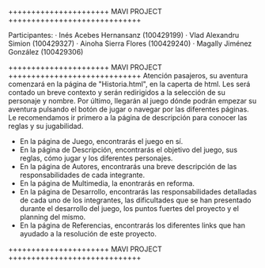 ++++++++++++++++++++++ MAVI PROJECT +++++++++++++++++++++++++++++

Participantes:
 · Inés Acebes Hernansanz (100429199)
 · Vlad Alexandru Simion (100429327)
 · Ainoha Sierra Flores (100429240)
 · Magally Jiménez González (100429306)
 
++++++++++++++++++++++ MAVI PROJECT +++++++++++++++++++++++++++++
Atención pasajeros, su aventura comenzará en la página de "Historia.html", en la caperta de html. Les será contado un breve contexto y serán redirigidos a
la selección de su personaje y nombre. Por último, llegarán al juego dónde podrán empezar su aventura pulsando el botón de jugar o navegar por las 
diferentes páginas.
Le recomendamos ir primero a la página de descripción para conocer las reglas y su jugabilidad.

- En la página de Juego, encontrarás el juego en sí.
- En la página de Descripción, encontrarás el objetivo del juego, sus reglas, cómo jugar y los diferentes personajes.
- En la página de Autores, encontrarás una breve descripción de las responsabilidades de cada integrante.
- En la página de Multimedia, la enontrarás en reforma.
- En la página de Desarrollo, encontrarás las responsabilidades detalladas de cada uno de los integrantes, las dificultades que se han presentado durante
  el desarrollo del juego, los puntos fuertes del proyecto y el planning del mismo.
- En la página de Referencias, encontrarás los diferentes links que han ayudado a la resolución de este proyecto.

++++++++++++++++++++++ MAVI PROJECT +++++++++++++++++++++++++++++



